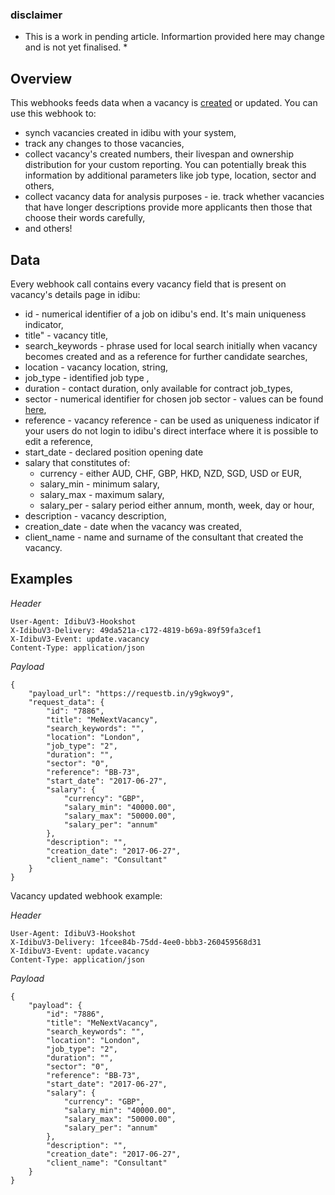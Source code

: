 ### disclaimer

* This is a work in pending article. Informartion provided here may change and is not yet finalised. *

## Overview

This webhooks feeds data when a vacancy is [created](http://v3-docs.idibu.com/article/277-adding-a-vacancy-article) or updated. You can use this webhook to:

- synch vacancies created in idibu with your system,
- track any changes to those vacancies,
- collect vacancy's created numbers, their livespan and ownership distribution for your custom reporting. You can potentially break this information by additional parameters like job type, location, sector and others,
- collect vacancy data for analysis purposes - ie. track whether vacancies that have longer descriptions provide more applicants then those that choose their words carefully,
- and others!

## Data

Every webhook call contains every vacancy field that is present on vacancy's details page in idibu:

- id - numerical identifier of a job on idibu's end. It's main uniqueness indicator,
- title" - vacancy title,
- search_keywords - phrase used for local search initially when vacancy becomes created and as a reference for further candidate searches,
- location - vacancy location, string,
- job_type - identified job type ,
- duration - contact duration, only available for contract job_types,
- sector - numerical identifier for chosen job sector - values can be found [here](http://www.idibu.com/images/stories/Portal_logos/idibu_sector_list.xls), 
- reference - vacancy reference - can be used as uniqueness indicator if your users do not login to idibu's direct interface where it is possible to edit a reference,
- start_date - declared position opening date
- salary that constitutes of:
	- currency - either AUD, CHF, GBP, HKD, NZD, SGD, USD or EUR,
	- salary_min - minimum salary,
	- salary_max - maximum salary,
	- salary_per - salary period either annum, month, week, day or hour,
- description - vacancy description,
- creation_date - date when the vacancy was created,
- client_name - name and surname of the consultant that created the vacancy.


## Examples

*Header*

```
User-Agent: IdibuV3-Hookshot
X-IdibuV3-Delivery: 49da521a-c172-4819-b69a-89f59fa3cef1
X-IdibuV3-Event: update.vacancy
Content-Type: application/json
```

*Payload*
```
{
	"payload_url": "https://requestb.in/y9gkwoy9",
	"request_data": {
		"id": "7886",
		"title": "MeNextVacancy",
		"search_keywords": "",
		"location": "London",
		"job_type": "2",
		"duration": "",
		"sector": "0",
		"reference": "BB-73",
		"start_date": "2017-06-27",
		"salary": {
			"currency": "GBP",
			"salary_min": "40000.00",
			"salary_max": "50000.00",
			"salary_per": "annum"
		},
		"description": "",
		"creation_date": "2017-06-27",
		"client_name": "Consultant"
	}
}
```

Vacancy updated webhook example:

*Header*

```
User-Agent: IdibuV3-Hookshot
X-IdibuV3-Delivery: 1fcee84b-75dd-4ee0-bbb3-260459568d31
X-IdibuV3-Event: update.vacancy
Content-Type: application/json
```

*Payload*
```
{
	"payload": {
		"id": "7886",
		"title": "MeNextVacancy",
		"search_keywords": "",
		"location": "London",
		"job_type": "2",
		"duration": "",
		"sector": "0",
		"reference": "BB-73",
		"start_date": "2017-06-27",
		"salary": {
			"currency": "GBP",
			"salary_min": "40000.00",
			"salary_max": "50000.00",
			"salary_per": "annum"
		},
		"description": "",
		"creation_date": "2017-06-27",
		"client_name": "Consultant"
	}
}
```
